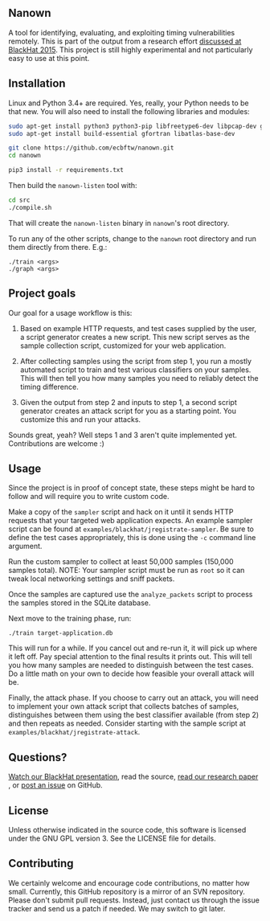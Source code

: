 ## Nanown

A tool for identifying, evaluating, and exploiting timing
vulnerabilities remotely.  This is part of the output from a research
effort [discussed at BlackHat 2015](https://www.blackhat.com/us-15/briefings.html#web-timing-attacks-made-practical).
This project is still highly experimental and not particularly easy to
use at this point.

## Installation

Linux and Python 3.4+ are required.  Yes, really, your Python needs to
be that new.  You will also need to install the following libraries and modules:

```bash
sudo apt-get install python3 python3-pip libfreetype6-dev libpcap-dev gcc python3-dev
sudo apt-get install build-essential gfortran libatlas-base-dev

git clone https://github.com/ecbftw/nanown.git
cd nanown

pip3 install -r requirements.txt
```

Then build the `nanown-listen` tool with:
```bash
cd src 
./compile.sh
```

That will create the `nanown-listen` binary in `nanown`'s root directory.

To run any of the other scripts, change to the `nanown` root directory
and run them directly from there.  E.g.:
```
./train <args>
./graph <args>
```

## Project goals

Our goal for a usage workflow is this:

1. Based on example HTTP requests, and test cases supplied by the user,
   a script generator creates a new script.  This new script serves
   as the sample collection script, customized for your web
   application.

2. After collecting samples using the script from step 1, you run a
   mostly automated script to train and test various classifiers on your
   samples. This will then tell you how many samples you need to
   reliably detect the timing difference.

3. Given the output from step 2 and inputs to step 1, a second script
   generator creates an attack script for you as a starting point. You
   customize this and run your attacks.

Sounds great, yeah?  Well steps 1 and 3 aren't quite implemented yet.
Contributions are welcome :)

## Usage

Since the project is in proof of concept state, these steps might be hard to
follow and will require you to write custom code.

Make a copy of the `sampler` script and hack on it until it sends HTTP requests
that your targeted web application expects. An example sampler script can be
found at `examples/blackhat/jregistrate-sampler`. Be sure to define the test
cases appropriately, this is done using the `-c` command line argument. 

Run the custom sampler to collect at least 50,000 samples (150,000 samples total).
NOTE: Your sampler script must be run as `root` so it can tweak local networking
settings and sniff packets.

Once the samples are captured use the `analyze_packets` script to process the
samples stored in the SQLite database.

Next move to the training phase, run:
```
./train target-application.db
```

This will run for a while. If you cancel out and re-run it, it will pick up
where it left off.  Pay special attention to the final results it prints out. 
This will tell you how many samples are needed to distinguish between the test
cases.  Do a little math on your own to decide how feasible your overall attack
will be.

Finally, the attack phase.  If you choose to carry out an attack, you
will need to implement your own attack script that collects batches of
samples, distinguishes between them using the best classifier available
(from step 2) and then repeats as needed.  Consider starting with the
sample script at `examples/blackhat/jregistrate-attack`.

## Questions? 

[Watch our BlackHat presentation](https://www.youtube.com/watch?v=k-Pv3sf3G2A),
read the source, [read our research paper](https://www.blackhat.com/docs/us-15/materials/us-15-Morgan-Web-Timing-Attacks-Made-Practical.pdf)
, or [post an issue](https://github.com/ecbftw/nanown/issues) on GitHub.


## License

Unless otherwise indicated in the source code, this software is licensed
under the GNU GPL version 3.  See the LICENSE file for details.


## Contributing

We certainly welcome and encourage code contributions, no matter how
small. Currently, this GitHub repository is a mirror of an SVN
repository. Please don't submit pull requests.  Instead, just contact us
through the issue tracker and send us a patch if needed.  We may switch
to git later.
